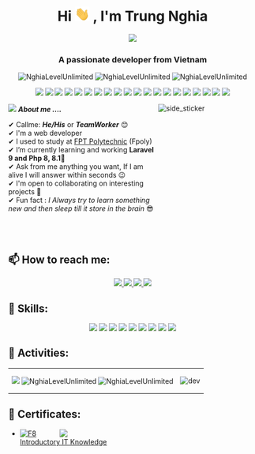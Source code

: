 <h1 align="center"> Hi <img src="https://github.com/ABSphreak/ABSphreak/blob/master/gifs/Hi.gif" width="30px"> , I'm Trung Nghia</h1>
<p align="center"><img src="https://img.icons8.com/color/48/000000/vietnam"/></p>
<h3 align="center">A passionate developer from Vietnam </h3>
<p align="center"> 
  <img src="https://komarev.com/ghpvc/?username=NghiaLevelUnlimited&color=blueviolet&style=plastic" alt="NghiaLevelUnlimited" /> 
  <img src="https://badges.pufler.dev/repos/NghiaLevelUnlimited" alt="NghiaLevelUnlimited" />
  <img src="https://badges.pufler.dev/years/NghiaLevelUnlimited" alt="NghiaLevelUnlimited" />
</p>
<p align="center">
  <img src="https://img.shields.io/badge/laravel-%23FF2D20.svg?style=for-the-badge&logo=laravel&logoColor=white" />
  <img src="https://img.shields.io/badge/JWT-black?style=for-the-badge&logo=JSON%20web%20tokens" />
  <img src="https://img.shields.io/badge/php-%23777BB4.svg?style=for-the-badge&logo=php&logoColor=white" />
  <img src="https://img.shields.io/badge/phpstorm-143?style=for-the-badge&logo=phpstorm&logoColor=black&color=black&labelColor=darkorchid" />
  <img src="https://img.shields.io/badge/Udemy-A435F0?style=for-the-badge&logo=Udemy&logoColor=white" />
  <img src="https://img.shields.io/badge/Rabbitmq-FF6600?style=for-the-badge&logo=rabbitmq&logoColor=white" />
  <img src="https://img.shields.io/badge/redis-%23DD0031.svg?style=for-the-badge&logo=redis&logoColor=white" />
  <img src="https://img.shields.io/badge/mysql-%2300f.svg?style=for-the-badge&logo=mysql&logoColor=white" />
  <img src="https://img.shields.io/badge/MariaDB-003545?style=for-the-badge&logo=mariadb&logoColor=white" />
  <img src="https://img.shields.io/badge/MongoDB-%234ea94b.svg?style=for-the-badge&logo=mongodb&logoColor=white" />
  <img src="https://img.shields.io/badge/docker-%230db7ed.svg?style=for-the-badge&logo=docker&logoColor=white" />
  <img src="https://img.shields.io/badge/nginx-%23009639.svg?style=for-the-badge&logo=nginx&logoColor=white" />
  <img src="https://img.shields.io/badge/YouTube-%23FF0000.svg?style=for-the-badge&logo=YouTube&logoColor=white" />
  <img src="https://img.shields.io/badge/bitbucket-%230047B3.svg?style=for-the-badge&logo=bitbucket&logoColor=white" />
  <img src="https://img.shields.io/badge/git-%23F05033.svg?style=for-the-badge&logo=git&logoColor=white" />
  <img src="https://img.shields.io/badge/github-%23121011.svg?style=for-the-badge&logo=github&logoColor=white" />
  <img src="https://img.shields.io/badge/UpWork-6FDA44?style=for-the-badge&logo=Upwork&logoColor=white" />
  <img src="https://img.shields.io/badge/Gmail-D14836?style=for-the-badge&logo=gmail&logoColor=white" />
  <img src="https://img.shields.io/badge/Apple-%23000000.svg?style=for-the-badge&logo=apple&logoColor=white" />
  <img src="https://img.shields.io/badge/Skype-%2300AFF0.svg?style=for-the-badge&logo=Skype&logoColor=white" />
  
</p>

<img align="right" width=200px height=200px alt="side_sticker" src="https://media.giphy.com/media/TEnXkcsHrP4YedChhA/giphy.gif" />

<img src="https://media.giphy.com/media/iY8CRBdQXODJSCERIr/giphy.gif" width="30px">&nbsp;***About me ....***

✔ Callme: ***He/His*** or ***TeamWorker*** 😊 <br>
✔ I'm a web developer<br>
✔ I used to study at [FPT Polytechnic](https://www.facebook.com/polydn/?locale=vi_VN) (Fpoly)<br>
✔ I’m currently learning and working **Laravel 9 and Php 8, 8.1**🥰<br>
✔ Ask from me anything you want, If I am alive I will answer within seconds 😉<br>
✔ I'm open to collaborating on interesting projects 🤝<br>
✔ Fun fact : *I Always try to learn something new and then sleep till it store in the brain* 😎<br><br><br><br>

## 📫 How to reach me:
<p align="center">
  <a href="https://www.linkedin.com/in/nghia-hoang-4bb40822a" target="_blank">
    <img src="https://img.icons8.com/fluent/48/000000/linkedin.png"/>
  </a>
  <a href="https://www.facebook.com/nghiaht2255" alt="Facebook">
    <img src="https://img.icons8.com/fluent/48/000000/facebook-new.png" target="_blank" />
  </a> 
  <a href="https://github.com/NghiaLevelUnlimitedM" alt="Github">
    <img src="https://img.icons8.com/fluent/48/000000/github.png"/>
  </a> 
  <a href="mailto:hoangtrungnghia2255@gmail.com" alt="Email">
    <img src="https://img.icons8.com/fluent/48/000000/mailing.png"/>
  </a>
</p>

## 🐯 Skills:
<p align="center">
  <img src="https://img.icons8.com/color/48/000000/microsoft-sql-server.png"/>
  <img src="https://img.icons8.com/color/48/000000/mongodb.png"/>
  <img src="https://img.icons8.com/color/48/000000/git.png"/>
  <img src="https://img.icons8.com/color/48/000000/github-2.png"/>
  <img src="https://img.icons8.com/color/48/000000/visual-studio-code-2019.png"/>
  <img src="https://img.icons8.com/dusk/48/000000/anaconda.png"/>
  <img src="https://img.icons8.com/dusk/48/000000/php.png"/>
  <img src="https://img.icons8.com/color/48/000000/mysql.png"/>
  <img src="https://img.icons8.com/color/48/000000/trello.png"/>
</p>

## 🚴 Activities:
<table style="width:100%;">
  <tr>
    <td>
      <img src="![NghiaLevelUnlimited's GitHub stats](https://github-readme-stats.vercel.app/api?username=NghiaLevelUnlimited&show_icons=true&theme=neon) alt="NghiaLevelUnlimited" width="100%"/>
      <img src="https://github-readme-stats.vercel.app/api/top-langs/?username=NghiaLevelUnlimited&bg_color=FFFFFF00&text_color=179fa3&layout=compact&hide=CSS&langs_count=10" alt="NghiaLevelUnlimited" width="100%"/>
      <img src="https://github-readme-stats.vercel.app/api?username=NghiaLevelUnlimited&bg_color=FFFFFF00&text_color=179fa3&show_icons=true&count_private=true&include_all_commits=true" alt="NghiaLevelUnlimited" width="100%"/>
    </td>
    <td>
      <p align="center"> 
        <img src="https://cdn.dribbble.com/users/1059583/screenshots/4171367/coding-freak.gif" alt="dev" width="100%"/>
      </p>
    </td>
  </tr>
</table>

## 📝 Certificates:

<img align="right" width="400" src="https://github.githubassets.com/images/modules/profile/profile-joined-github.svg">

- [![F8](https://img.shields.io/badge/-F8-orange) Introductory IT Knowledge](https://fullstack.edu.vn/cert/u1olz)
